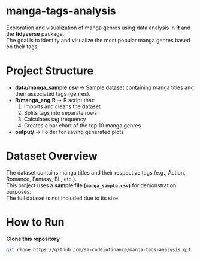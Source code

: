 # manga-tags-analysis

Exploration and visualization of manga genres using data analysis in **R** and the **tidyverse** package.  
The goal is to identify and visualize the most popular manga genres based on their tags.


# Project Structure
- **data/manga_sample.csv** → Sample dataset containing manga titles and their associated tags (genres).
- **R/manga_eng.R** → R script that:
  1. Imports and cleans the dataset
  2. Splits tags into separate rows
  3. Calculates tag frequency
  4. Creates a bar chart of the top 10 manga genres
- **output/** → Folder for saving generated plots


# Dataset Overview
The dataset contains manga titles and their respective tags (e.g., Action, Romance, Fantasy, BL, etc.).  
This project uses a **sample file (`manga_sample.csv`)** for demonstration purposes.  
The full dataset is not included due to its size.


# How to Run
 **Clone this repository**
   ```bash
   git clone https://github.com/sa-codeinfinance/manga-tags-analysis.git
